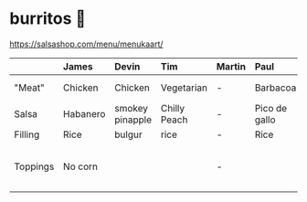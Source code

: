 # burritos 🌯

https://salsashop.com/menu/menukaart/

|          | James    | Devin           | Tim          | Martin | Paul | Axel                     | Iulia |
| :------- | :------- | :-------------- | :----------- | :----- | :------ | :-----                | :---  |
| "Meat"   | Chicken  | Chicken         | Vegetarian   | -      | Barbacoa | Chicken Bowl         | Veggies |
| Salsa    | Habanero | smokey pinapple | Chilly Peach | -      | Pico de gallo | Pico de gallo   | Smokey Pineapple |
| Filling  | Rice     | bulgur          | rice         | -      | Rice | Rice                     | Bulgur |
| Toppings | No corn  |                 |              | -      |      | Rollin’ roasted tomato   | No Sour Cream, No Cheese |
